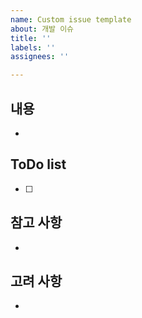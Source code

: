 ```yaml
---
name: Custom issue template
about: 개발 이슈
title: ''
labels: ''
assignees: ''

---
```


## 내용
- 

## ToDo list
- [ ]

## 참고 사항
- 

## 고려 사항
-
